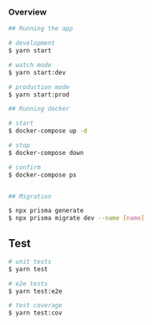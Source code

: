 ### Overview

```bash
## Running the app

# development
$ yarn start

# watch mode
$ yarn start:dev

# production mode
$ yarn start:prod

## Running docker

# start
$ docker-compose up -d

# stop
$ docker-compose down

# confirm
$ docker-compose ps


## Migration

$ npx prisma generate
$ npx prisma migrate dev --name [name]

```

## Test

```bash
# unit tests
$ yarn test

# e2e tests
$ yarn test:e2e

# test coverage
$ yarn test:cov
```

<!-- https://zenn.dev/uttk/articles/9095a28be1bf5d -->
